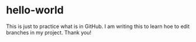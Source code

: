 # hello-world
This is just to practice what is in GitHub.
I am writing this to learn hoe to edit branches in my project.
Thank you!
